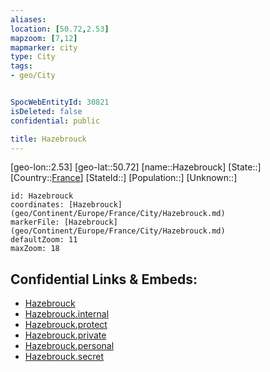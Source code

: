 ```yaml
---
aliases: 
location: [50.72,2.53]
mapzoom: [7,12] 
mapmarker: city 
type: City
tags:
- geo/City


SpocWebEntityId: 30821
isDeleted: false
confidential: public

title: Hazebrouck
---
```

[geo-lon::2.53]
[geo-lat::50.72]
[name::Hazebrouck]
[State::]
[Country::[France](geo/Continent/Europe/France.md)]
[StateId::]
[Population::]
[Unknown::]


```leaflet
id: Hazebrouck
coordinates: [Hazebrouck](geo/Continent/Europe/France/City/Hazebrouck.md)
markerFile: [Hazebrouck](geo/Continent/Europe/France/City/Hazebrouck.md)
defaultZoom: 11 
maxZoom: 18
```


## Confidential Links & Embeds: 
- [Hazebrouck](../../../../../../_public/geo/Continent/Europe/France/City/Hazebrouck.md) 
- [Hazebrouck.internal](../../../../../../_internal/geo/Continent/Europe/France/City/Hazebrouck.internal.md) 
- [Hazebrouck.protect](../../../../../../_protect/geo/Continent/Europe/France/City/Hazebrouck.protect.md) 
- [Hazebrouck.private](../../../../../../_private/geo/Continent/Europe/France/City/Hazebrouck.private.md) 
- [Hazebrouck.personal](../../../../../../_personal/geo/Continent/Europe/France/City/Hazebrouck.personal.md) 
- [Hazebrouck.secret](../../../../../../_secret/geo/Continent/Europe/France/City/Hazebrouck.secret.md) 
